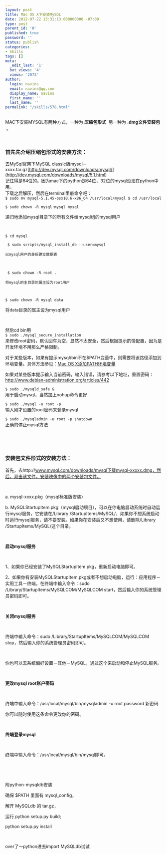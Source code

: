 ```yaml
---
layout: post
title: Mac OS X下安装MySQL
date: 2012-07-22 13:31:13.000000000 -07:00
type: post
parent_id: '0'
published: true
password: ''
status: publish
categories:
- Skills
tags: []
meta:
  _edit_last: '1'
  bot_views: '4'
  views: '2073'
author:
  login: navins
  email: navins@qq.com
  display_name: navins
  first_name: ''
  last_name: ''
permalink: "/skills/578.html"
---
```

MAC下安装MYSQL有两种方式，一种为 **压缩包形式** &nbsp;另一种为 **.dmg文件安装包** &nbsp;。

&nbsp;

### **首先先介绍压缩包形式的安装方法：**

去MySql官网下MySQL classic版mysql－xxxx.tar.gz[http://dev.mysql.com/downloads/mysql/](http://dev.mysql.com/downloads/mysql/5.1.html)  
记住得是64位的。因为mac下的python是64位，32位的mysql没法在python中用。  
下载之后解压，然后在terminal里敲命令吧：  
`
$ sudo mv mysql-5.1.45-osx10.6-x86_64 /usr/local/mysql
$ cd /usr/local
`

`$ sudo chown -R mysql:mysql mysql
`

递归地添加mysql目录下的所有文件给mysql组的mysql用户

&nbsp;

`$ cd mysql`

`
$ sudo scripts/mysql_install_db --user=mysql`

`以mysql用户的身份建立数据表`

&nbsp;

` $ sudo chown -R root .`

`将mysql的主目录的属主设为root用户`

`
`

`$ sudo chown -R mysql data`

将data目录的属主设为mysql用户

&nbsp;

然后cd bin用  
`$ sudo ./mysql_secure_installation`  
来修改root密码，默认回车为空，显然不太安全，然后根据提示酌情配置，因为是开发环境不用那么严格限制。

对于某些版本，如果有提示mysql/bin不在$PATH变量中，则需要将该路径添加到环境变量。具体方法参见：[Mac OS X添加PATH环境变量](http://www.404story.com/skills/575.html "Mac OS X添加PATH环境变量")

如果对某些版本提示输入当前密码，输入错误，请参考以下地址，重置密码：http://www.debian-administration.org/articles/442

<!--more-->

`$ sudo ./mysqld_safe &`  
用于启动mysql，当然加上nohup命令更好

`$ sudo ./mysql -u root -p`  
输入刚才设置的root密码来登录mysql

`$ sudo ./mysqladmin -u root -p shutdown`  
正确的停止mysql方法

&nbsp;

&nbsp;

### **安装包文件形式的安装方法：**

首先，去http://www.mysql.com/downloads/mysql下载mysql-xxxxx.dmg，然后，双击该文件，安装映像中的两个安装包文件。

&nbsp;

a. mysql-xxxx.pkg（mysql标准版安装）

b. MySQLStartupItem.pkg（mysql启动项目），可以在你电脑启动系统时自动运行mysql服务，它安装在/Library /StartupItems/MySQL/，如果你不想系统启动时运行mysql服务，请不要安装。如果你在安装后又不想使用，请删除/Library /StartupItems/MySQL/这个目录。

&nbsp;

**启动mysql服务**

&nbsp;

1、如果你已经安装了MySQLStartupItem.pkg，重新启动电脑即可。

2、如果你有安装MySQLStartupItem.pkg或者不想启动电脑，运行：应用程序－实用工具－终端，在终端中输入命令：sudo /Library/StartupItems/MySQLCOM/MySQLCOM start，然后输入你的系统管理员密码即可。

&nbsp;

**关闭mysql服务**

&nbsp;

终端中输入命令：sudo /Library/StartupItems/MySQLCOM/MySQLCOM stop，然后输入你的系统管理员密码即可。

&nbsp;

你也可以去系统偏好设置－其他－MySQL，通过这个来启动和停止MySQL服务。

&nbsp;

**更改mysql root账户密码**

&nbsp;

终端中输入命令：/usr/local/mysql/bin/mysqladmin -u root password 新密码

你可以随时使用这条命令更改你的密码。

&nbsp;

**终端登录mysql**

&nbsp;

终端中输入命令：/usr/local/mysql/bin/mysql即可。

&nbsp;

&nbsp;

附python-mysqldb安装

确保 $PATH 里面有 mysql\_config，

解开 MySQLdb 的 tar.gz，

运行 python setup.py build;

python setup.py install

&nbsp;

over了～python进去import MySQLdb试试

